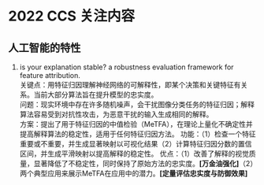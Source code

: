 # 2022 CCS 关注内容
## 人工智能的特性
1. is your explanation stable? a robustness evaluation framework for feature attribution.<br>
关键点：用特征归因理解神经网络的可解释性，即某个决策和关键特征有关系。当前大部分算法旨在提升模型的忠实度。<br>
问题：现实环境中存在许多随机噪声，会干扰图像分类任务的特征归因；解释算法容易受到对抗性攻击，为恶意干扰的输入生成相同的解释。<br>
方案：提出了用于特征归因的中值检验（MeTFA），在理论上量化不确定性并提高解释算法的稳定性，适用于任何特征归因方法。
功能：（1）检查一个特征重要或不重要，并生成显著映射以可视化结果（2）计算特征归因分数的置信区间，并生成平滑映射以提高解释的稳定性。
优点：（1）改善了解释的视觉质量，显著降低了不稳定性，同时保持了原始方法的忠实度。**[万金油强化]**（2）两个典型应用来展示MeTFA在应用中的潜力。**[定量评估忠实度与防御效果]**
